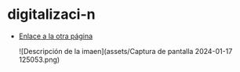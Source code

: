 # digitalizaci-n

* [Enlace a la otra página](otro.md)

  ![Descripción de la imaen](assets/Captura de pantalla 2024-01-17 125053.png)
